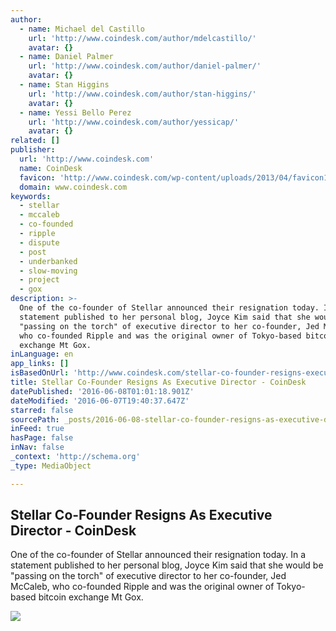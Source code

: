 ```yaml
---
author:
  - name: Michael del Castillo
    url: 'http://www.coindesk.com/author/mdelcastillo/'
    avatar: {}
  - name: Daniel Palmer
    url: 'http://www.coindesk.com/author/daniel-palmer/'
    avatar: {}
  - name: Stan Higgins
    url: 'http://www.coindesk.com/author/stan-higgins/'
    avatar: {}
  - name: Yessi Bello Perez
    url: 'http://www.coindesk.com/author/yessicap/'
    avatar: {}
related: []
publisher:
  url: 'http://www.coindesk.com'
  name: CoinDesk
  favicon: 'http://www.coindesk.com/wp-content/uploads/2013/04/favicon1.ico?4d1c37'
  domain: www.coindesk.com
keywords:
  - stellar
  - mccaleb
  - co-founded
  - ripple
  - dispute
  - post
  - underbanked
  - slow-moving
  - project
  - gox
description: >-
  One of the co-founder of Stellar announced their resignation today. In a
  statement published to her personal blog, Joyce Kim said that she would be
  "passing on the torch" of executive director to her co-founder, Jed McCaleb,
  who co-founded Ripple and was the original owner of Tokyo-based bitcoin
  exchange Mt Gox.
inLanguage: en
app_links: []
isBasedOnUrl: 'http://www.coindesk.com/stellar-co-founder-resigns-executive-director/'
title: Stellar Co-Founder Resigns As Executive Director - CoinDesk
datePublished: '2016-06-08T01:01:18.901Z'
dateModified: '2016-06-07T19:40:37.647Z'
starred: false
sourcePath: _posts/2016-06-08-stellar-co-founder-resigns-as-executive-director-coindesk.md
inFeed: true
hasPage: false
inNav: false
_context: 'http://schema.org'
_type: MediaObject

---
```

<article style=""><h1>Stellar Co-Founder Resigns As Executive Director - CoinDesk</h1><p>One of the co-founder of Stellar announced their resignation today. In a statement published to her personal blog, Joyce Kim said that she would be "passing on the torch" of executive director to her co-founder, Jed McCaleb, who co-founded Ripple and was the original owner of Tokyo-based bitcoin exchange Mt Gox.</p><img src="http://media.coindesk.com/2016/06/shutterstock_134739671.jpg" /></article>